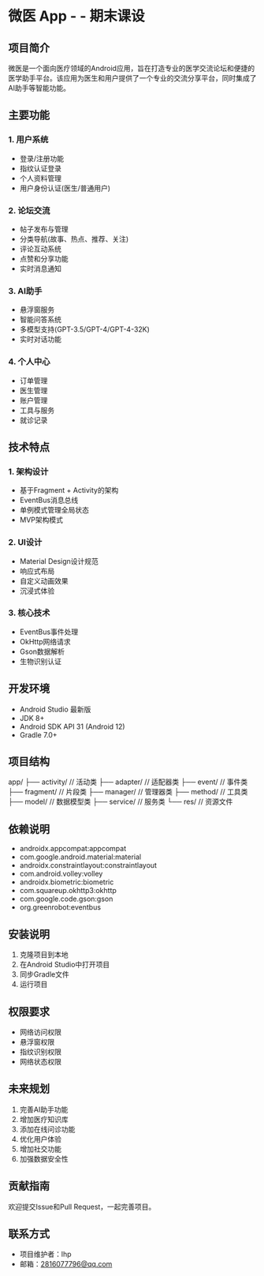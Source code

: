 # 微医 App - - 期末课设

## 项目简介
微医是一个面向医疗领域的Android应用，旨在打造专业的医学交流论坛和便捷的医学助手平台。该应用为医生和用户提供了一个专业的交流分享平台，同时集成了AI助手等智能功能。

## 主要功能

### 1. 用户系统
- 登录/注册功能
- 指纹认证登录
- 个人资料管理
- 用户身份认证(医生/普通用户)

### 2. 论坛交流
- 帖子发布与管理
- 分类导航(故事、热点、推荐、关注)
- 评论互动系统
- 点赞和分享功能
- 实时消息通知

### 3. AI助手
- 悬浮窗服务
- 智能问答系统
- 多模型支持(GPT-3.5/GPT-4/GPT-4-32K)
- 实时对话功能

### 4. 个人中心
- 订单管理
- 医生管理
- 账户管理
- 工具与服务
- 就诊记录

## 技术特点

### 1. 架构设计
- 基于Fragment + Activity的架构
- EventBus消息总线
- 单例模式管理全局状态
- MVP架构模式

### 2. UI设计
- Material Design设计规范
- 响应式布局
- 自定义动画效果
- 沉浸式体验

### 3. 核心技术
- EventBus事件处理
- OkHttp网络请求
- Gson数据解析
- 生物识别认证

## 开发环境
- Android Studio 最新版
- JDK 8+
- Android SDK API 31 (Android 12)
- Gradle 7.0+

## 项目结构
app/
├── activity/ // 活动类
├── adapter/ // 适配器类
├── event/ // 事件类
├── fragment/ // 片段类
├── manager/ // 管理器类
├── method/ // 工具类
├── model/ // 数据模型类
├── service/ // 服务类
└── res/ // 资源文件

## 依赖说明
- androidx.appcompat:appcompat
- com.google.android.material:material
- androidx.constraintlayout:constraintlayout
- com.android.volley:volley
- androidx.biometric:biometric
- com.squareup.okhttp3:okhttp
- com.google.code.gson:gson
- org.greenrobot:eventbus

## 安装说明
1. 克隆项目到本地
2. 在Android Studio中打开项目
3. 同步Gradle文件
4. 运行项目

## 权限要求
- 网络访问权限
- 悬浮窗权限
- 指纹识别权限
- 网络状态权限

## 未来规划
1. 完善AI助手功能
2. 增加医疗知识库
3. 添加在线问诊功能
4. 优化用户体验
5. 增加社交功能
6. 加强数据安全性

## 贡献指南
欢迎提交Issue和Pull Request，一起完善项目。

## 联系方式
- 项目维护者：lhp
- 邮箱：2816077796@qq.com
